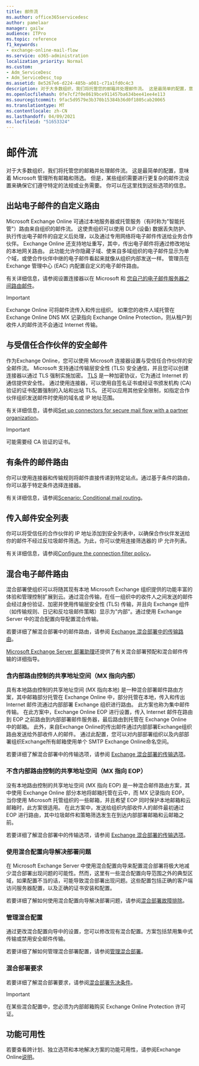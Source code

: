 ```yaml
---
title: 邮件流
ms.author: office365servicedesc
author: pamelaar
manager: gailw
audience: ITPro
ms.topic: reference
f1_keywords:
- exchange-online-mail-flow
ms.service: o365-administration
localization_priority: Normal
ms.custom:
- Adm_ServiceDesc
- Adm_ServiceDesc_top
ms.assetid: 8e5267e6-d224-485b-a081-c71a1fd0c4c3
description: 对于大多数组织，我们将托管您的邮箱并处理邮件流。 这是最简单的配置，意味着 Microsoft 管理所有邮箱和筛选。 但是，某些组织需要进行更复杂的邮件流设置来确保它们遵守特定的法规或业务需要。 你可以在这里找到这些选项的信息。
ms.openlocfilehash: 0fe7cf2f0e8619bce911457ba634bee41ee4e113
ms.sourcegitcommit: 9fac5d9579e3b370b15384b36d0f1805cab20065
ms.translationtype: MT
ms.contentlocale: zh-CN
ms.lasthandoff: 04/09/2021
ms.locfileid: "51653324"
---
```

# <a name="mail-flow"></a>邮件流

对于大多数组织，我们将托管您的邮箱并处理邮件流。 这是最简单的配置，意味着 Microsoft 管理所有邮箱和筛选。 但是，某些组织需要进行更复杂的邮件流设置来确保它们遵守特定的法规或业务需要。 你可以在这里找到这些选项的信息。 
  
## <a name="custom-routing-of-outbound-email"></a>出站电子邮件的自定义路由

Microsoft Exchange Online 可通过本地服务器或托管服务（有时称为"智能托管"）路由来自组织的邮件流。 这使贵组织可以使用 DLP (设备) 数据丢失防护、执行传出电子邮件的自定义后处理，以及通过专用网络将电子邮件传送给业务合作伙伴。 Exchange Online 还支持地址重写，其中，传出电子邮件将通过修改地址的本地网关路由。 此功能允许你隐藏子域、使来自多域组织的电子邮件显示为单个域，或使合作伙伴中继的电子邮件看起来就像从组织内部发送一样。 管理员在 Exchange 管理中心 (EAC) 内配置自定义的电子邮件路由。
  
有关详细信息，请参阅设置连接器以在 Microsoft 和 [您自己的电子邮件服务器之间路由邮件](/exchange/mail-flow-best-practices/use-connectors-to-configure-mail-flow/set-up-connectors-to-route-mail)。
  
> [!IMPORTANT]
> Exchange Online 可将邮件流传入和传出组织。 如果您的收件人域托管在 Exchange Online DNS MX 记录指向 Exchange Online Protection，则从租户到收件人的邮件流不会通过 Internet 传输。
  
## <a name="secure-messaging-with-a-trusted-partner"></a>与受信任合作伙伴的安全邮件

作为Exchange Online，您可以使用 Microsoft 连接器设置与受信任合作伙伴的安全邮件流。 Microsoft 支持通过传输层安全性 (TLS) 安全通信，并且您可以创建连接器以通过 TLS 强制实施加密。 [TLS](/office365/securitycompliance/exchange-online-uses-tls-to-secure-email-connections) 是一种加密协议，它为通过 Internet 的通信提供安全性。 通过使用连接器，可以使用自签名证书或经证书颁发机构 (CA) 验证的证书配置强制的入站和出站 TLS。 还可以应用其他安全限制，如指定合作伙伴组织发送邮件时使用的域名或 IP 地址范围。 
  
有关详细信息，请参阅[Set up connectors for secure mail flow with a partner organization](/exchange/mail-flow-best-practices/use-connectors-to-configure-mail-flow/set-up-connectors-for-secure-mail-flow-with-a-partner)。
  
> [!IMPORTANT]
> 可能需要经 CA 验证的证书。 
  
## <a name="conditional-mail-routing"></a>有条件的邮件路由

你可以使用连接器和传输规则将邮件直接传递到特定站点。通过基于条件的路由，你可以基于特定条件选择连接器。
  
有关详细信息，请参阅[Scenario: Conditional mail routing](/exchange/mail-flow-best-practices/use-connectors-to-configure-mail-flow/conditional-mail-routing)。
  
## <a name="incoming-mail-safe-list"></a>传入邮件安全列表

你可以将受信任的合作伙伴的 IP 地址添加到安全列表中，以确保合作伙伴发送给你的邮件不经过反垃圾邮件筛选。为此，你可以使用连接筛选器的 IP 允许列表。
  
有关详细信息，请参阅[Configure the connection filter policy](/office365/SecurityCompliance/configure-the-connection-filter-policy)。
  
## <a name="hybrid-email-routing"></a>混合电子邮件路由

混合部署使组织可以将随其现有本地 Microsoft Exchange 组织提供的功能丰富的体验和管理控制扩展到云。通过混合传输，在任一组织中的收件人之间发送的邮件会经过身份验证、加密并使用传输层安全性 (TLS) 传输，并且向 Exchange 组件（如传输规则、日记和反垃圾邮件策略）显示为"内部"。通过使用 Exchange Server 中的混合配置向导配置混合传输。
  
若要详细了解混合部署中的邮件路由，请参阅 [Exchange 混合部署中的传输路由](/exchange/transport-routing)。
  
[Microsoft Exchange Server 部署助理](/exchange/exchange-deployment-assistant)还提供了有关混合部署预配和混合邮件传输的详细指导。 
  
### <a name="shared-address-space-with-on-premises-routing-control-mx-points-to-on-premises"></a>含内部路由控制的共享地址空间（MX 指向内部）

具有本地路由控制的共享地址空间 (MX 指向本地) 是一种混合部署邮件路由方案，其中邮箱部分托管在 Exchange Online 中，部分托管在本地，传入和传出 Internet 邮件流通过内部部署 Exchange 组织进行路由。 此方案也称为集中邮件传输。 在此方案中，Exchange Online EOP 进行设置，传入 Internet 邮件在路由到 EOP 之前路由到内部部署邮件服务器，最后路由到托管在 Exchange Online 中的邮箱。 此外，来自Exchange Online的传出邮件通过内部部署Exchange组织路由发送给外部收件人的邮件。 通过此配置，您可以对内部部署组织以及内部部署组织Exchange所有邮箱使用单个 SMTP Exchange Online命名空间。 
  
若要详细了解混合部署中的传输选项，请参阅 [Exchange 混合部署的传输选项](/exchange/transport-options)。
  
### <a name="shared-address-space-without-on-premises-routing-control-mx-points-to-eop"></a>不含内部路由控制的共享地址空间（MX 指向 EOP）

没有本地路由控制的共享地址空间 (MX 指向 EOP) 是一种混合邮件路由方案，其中使用 Exchange Online 部分本地将邮箱托管在云中，而 MX 记录指向 EOP。 当你使用 Microsoft 托管组织的一些邮箱，并且希望 EOP 同时保护本地邮箱和云邮箱时，此方案很适用。 在此方案中，发送给组织内部收件人的邮件最初通过 EOP 进行路由，其中垃圾邮件和策略筛选发生在到达内部部署邮箱和云邮箱之前。 
  
若要详细了解混合部署中的传输选项，请参阅 [Exchange 混合部署的传输选项](/exchange/transport-options)。
  
### <a name="troubleshooting-a-deployment-with-the-hybrid-configuration-wizard"></a>使用混合配置向导解决部署问题

在 Microsoft Exchange Server 中使用混合配置向导来配置混合部署将极大地减少混合部署出现问题的可能性。然而，这里有一些混合配置向导范围之外的典型区域，如果配置不当的话，可能导致混合部署出现问题。这些配置包括正确的客户端访问服务器配置，以及正确的证书安装和配置。
  
若要详细了解如何使用混合配置向导解决部署问题，请参阅[混合部署故障排除](/exchange/hybrid-deployment/troubleshoot-a-hybrid-deployment)。
  
### <a name="managing-a-hybrid-configuration"></a>管理混合配置

通过更改混合配置向导中的设置，您可以修改现有混合配置。方案包括禁用集中式传输或禁用安全邮件传输。
  
若要详细了解如何管理混合部署配置，请参阅[管理混合部署](/previous-versions/exchange-server/exchange-150/jj200791(v=exchg.150))。
  
### <a name="hybrid-deployment-requirements"></a>混合部署要求

若要详细了解混合部署要求，请参阅[混合部署先决条件](/exchange/hybrid-deployment-prerequisites)。
  
> [!IMPORTANT]
> 在某些混合配置中，您必须为内部邮箱购买 Exchange Online Protection 许可证。 
  
## <a name="feature-availability"></a>功能可用性

若要查看跨计划、独立选项和本地解决方案的功能可用性，请参阅Exchange Online[说明](exchange-online-service-description.md)。
